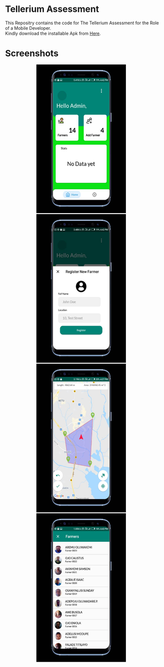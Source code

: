# Tellerium Assessment 
This Repositry contains the code for The Tellerium Assessment for the Role of a Mobile Developer. <br/> Kindly download the installable Apk from [Here](https://drive.google.com/file/d/1-qv11szNobaUYMyWmsyeWNM6TPDtOPn2/view?usp=sharing).


# Screenshots
<p align="center">
    <img src="https://github.com/Alome007/Tellerium-Assessment/blob/master/Assets/s1.jpeg" alt="appintro icon" width="290" height="480"/> &nbsp;&nbsp;
    <img src="https://github.com/Alome007/Tellerium-Assessment/blob/master/Assets/s2.jpeg" alt="appintro icon" width="290" height="480"/> &nbsp;&nbsp;
    <img src="https://github.com/Alome007/Tellerium-Assessment/blob/master/Assets/s3.jpeg" alt="appintro icon" width="290" height="480"/> &nbsp;&nbsp;
    <img src="https://github.com/Alome007/Tellerium-Assessment/blob/master/Assets/s4.jpeg" alt="appintro icon" width="290" height="480"/> &nbsp;&nbsp;
  
    
</p>
   
